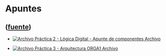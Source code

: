 # Apuntes
([fuente](https://campus.exactas.uba.ar/course/view.php?id=1100&section=4))
---
  - [![Archivo](https://campus.exactas.uba.ar/theme/image.php/magazine/core/1462913092/f/pdf) Práctica 2 - Lógica Digital - Apunte de componentes Archivo](https://campus.exactas.uba.ar/mod/resource/view.php?id=60102)

  - [![Archivo](https://campus.exactas.uba.ar/theme/image.php/magazine/core/1462913092/f/pdf) Práctica 3 - Arquitectura ORGA1 Archivo](https://campus.exactas.uba.ar/mod/resource/view.php?id=60718)

